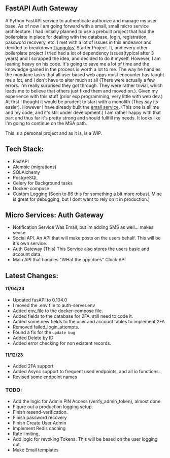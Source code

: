 

## FastAPI Auth Gateway

A Python FastAPI service to authenticate authorize and manage my user base. As of now I am going forward with a small, small micro service architecture. I had initially planned to use a prebuilt project that had the boilerplate in place for dealing with the database, login, registration, password recovery, etc. I met with a lot of issues in this endeavor and decided to breakdown [Tiangolos'](https://github.com/tiangolo/full-stack-fastapi-postgresql/tree/master) Starter Project. It, and every other boilerplate project I tried had a lot of dependency issues(typical after 3 years) and I scrapped the idea, and decided to do it myself. However, I am leaning heavy on his code. It's going to save me a lot of time and the knowledge gained in the process is worth a lot to me. The way he handles the mundane tasks that all user based web apps must encounter has taught me a lot, and I don't have to alter much at all (There were actually a few errors. I'm really surprised they got through. They were rather trivial, which leads me to believe that others just fixed them and moved on.). Given my experience with this stuff (prior exp programming, very little with web dev.) At first I thought it would be prudent to start with a monolith (They say its easier). However I have already built the [email service](https://github.com/ddcroft73/email-service-v2/tree/main). (This one is all me and my code, and it's still under development.) I am rather happy with that part and thus far it's pretty strong and should fullfill my needs. It looks like I'm going to continue on the MSA path.

This is a personal project and as it is, is a WIP. 

## Tech Stack:
- FastAPI
- Alembic (migrations)
- SQLAlchemy
- PostgreSQL
- Celery for Background tasks
- Docker-compose
- Custom Logging (Soon to 86 this for something a bit more robust. Mine is great for debugging, but I dont want to rely on it in production.)


## Micro Services: Auth Gateway

- Notification Service Was Email, but Im adding SMS as well... makes sense.
- Social API. An API that will make posts on the users behalf. This will be it's own service.
- Auth Gateway (This) This Service also stores the users basic and account data. 
- Main API that handles "WHat the app does" Clock API


## Latest Changes: 

#### 11/04/23
- Updated fasAPI to 0.104.0
- I moved the .env file to auth-server.env  
- Added env_file to the docker-compose file.
- Added fields to the database for 2FA. still need to code it.
- Added some new fields to the user and account tables to implement 2FA
- Removed failed_login_attempts.
- Found a fix for the `update bug`
- Added Delete by ID
- Added error checking for non existent records.
#### 11/12/23
- Added 2FA support
- Added Async support to frequent used endpoints, and all io functions.
- Revised some endpoint names

### TODO:

- Add the logic for Admin PIN Access (verify_admin_token), almost done
- Figure out a production logging setup.
- Finish resend-verification.
- Finish password recovery
- Finish Create User Admin
- Implement Redis caching
- Rate limiting, 
- Add logic for revoking Tokens. This will be based on the user logging out,
- Make Email templates
  